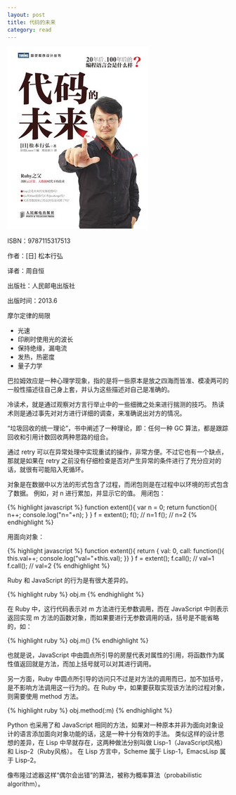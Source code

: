 ```yaml
---
layout: post
title: 代码的未来
category: read
---
```

<img class="cover" src="/images/2014/10/9787115317513.jpg" />

ISBN：9787115317513

作者：[日] 松本行弘 

译者：周自恒 

出版社：人民邮电出版社

出版时间：2013.6

摩尔定律的局限

* 光速
* 印刷时使用光的波长
* 保持绝缘，漏电流
* 发热，热密度
* 量子力学

巴拉姆效应是一种心理学现象，指的是将一些原本是放之四海而皆准、模凌两可的一般性描述往自己身上套，并认为这些描述对自己是准确的。

冷读术，就是通过观察对方言行举止中的一些细微之处来进行揣测的技巧。
热读术则是通过事先对对方进行详细的调查，来准确说出对方的情况。

“垃圾回收的统一理论”，书中阐述了一种理论，即：任何一种 GC 算法，都是跟踪回收和引用计数回收两种思路的组合。

通过 retry 可以在异常处理中实现重试的操作，非常方便。不过它也有一个缺点，那就是如果在 retry 之前没有仔细检查是否对产生异常的条件进行了充分应对的话，就很有可能陷入死循环。

对象是在数据中以方法的形式包含了过程，而闭包则是在过程中以环境的形式包含了数据。
例如，对 n 进行累加，并显示它的值。
用闭包：

{% highlight javascript %}
function extent(){
  var n = 0;
  return function(){
    n++;
    console.log("n="+n);
  }
}
f = extent(); 
f(); // n=1
f(); // n=2
{% endhighlight %}

用面向对象：

{% highlight javascript %}
function extent(){
  return {
    val: 0,
    call: function(){
    this.val++;
    console.log("val="+this.val);
  }}
}
f = extent(); 
f.call(); // val=1
f.call(); // val=2
{% endhighlight %}

Ruby 和 JavaScript 的行为是有很大差异的。

{% highlight ruby %}
obj.m
{% endhighlight %}

在 Ruby 中，这行代码表示对 m 方法进行无参数调用，而在 JavaScript 中则表示返回实现 m 方法的函数对象，而如果要进行无参数调用的话，括号是不能省略的，如：

{% highlight ruby %}
obj.m()
{% endhighlight %}

也就是说，JavaScript 中由圆点所引导的房屋代表对属性的引用，将函数作为属性值返回就是方法，而加上括号就可以对其进行调用。

另一方面，Ruby 中圆点所引导的访问只不过是对方法的调用而已，加不加括号，是不影响方法调用这一行为的。在 Ruby 中，如果要获取实现该方法的过程对象，则需要使用 method 方法。

{% highlight ruby %}
obj.method(:m)
{% endhighlight %}

Python 也采用了和 JavaScript 相同的方法，如果对一种原本并非为面向对象设计的语言添加面向对象功能的话，这是一种十分有效的手法。
类似这样的设计思想的差异，在 Lisp 中早就存在，这两种做法分别叫做 Lisp-1（JavaScript风格）和 Lisp-2（Ruby风格）。
在 Lisp 方言中，Scheme 属于 Lisp-1，EmacsLisp 属于 Lisp-2。

像布隆过滤器这样“偶尔会出错”的算法，被称为概率算法（probabilistic algorithm）。